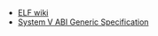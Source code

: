- [ELF wiki](https://en.wikipedia.org/wiki/Executable_and_Linkable_Format)
- [System V ABI Generic Specification](http://www.sco.com/developers/devspecs/gabi41.pdf)
